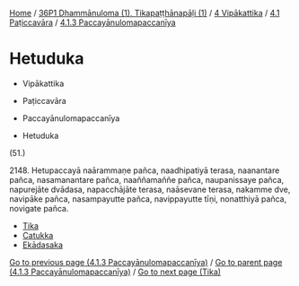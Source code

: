 
[Home](/) / [36P1 Dhammānuloma (1), Tikapaṭṭhānapāḷi (1)](../../...md) / [4 Vipākattika](../...md) / [4.1 Paṭiccavāra](...md) / [4.1.3 Paccayānulomapaccanīya](../36P1/4/4.1/4.1.3.md)

# Hetuduka

* Vipākattika

* Paṭiccavāra

* Paccayānulomapaccanīya

* Hetuduka

(51.)

2148\. Hetupaccayā naārammaṇe pañca, naadhipatiyā terasa, naanantare pañca, nasamanantare pañca, naaññamaññe pañca, naupanissaye pañca, napurejāte dvādasa, napacchājāte terasa, naāsevane terasa, nakamme dve, navipāke pañca, nasampayutte pañca, navippayutte tīṇi, nonatthiyā pañca, novigate pañca.

* [Tika](Hetuduka/Tika.md)
* [Catukka](Hetuduka/Catukka.md)
* [Ekādasaka](Hetuduka/Ekadasaka.md)

[Go to previous page (4.1.3 Paccayānulomapaccanīya)](../36P1/4/4.1/4.1.3.md) / [Go to parent page (4.1.3 Paccayānulomapaccanīya)](../36P1/4/4.1/4.1.3.md) / [Go to next page (Tika)](Hetuduka/Tika.md)


